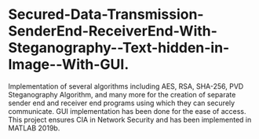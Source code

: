# Secured-Data-Transmission-SenderEnd-ReceiverEnd-With-Steganography--Text-hidden-in-Image--With-GUI.
Implementation of several algorithms including AES, RSA, SHA-256, PVD Steganography Algorithm, and many more for the creation of separate sender end and receiver end programs using which they can securely communicate. GUI implementation has been done for the ease of access. This project ensures CIA in Network Security and has been implemented in MATLAB 2019b.
